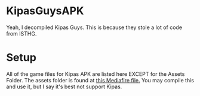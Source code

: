 # KipasGuysAPK
Yeah, I decompiled Kipas Guys. This is because they stole a lot of code from ISTHG.
# Setup
All of the game files for Kipas APK are listed here EXCEPT for the Assets Folder. The assets folder is found at [this Mediafire file.](https://www.mediafire.com/file/qgl8oy4frvwde84/assets.zip/file) You may compile this and use it, but I say it's best not support Kipas.
